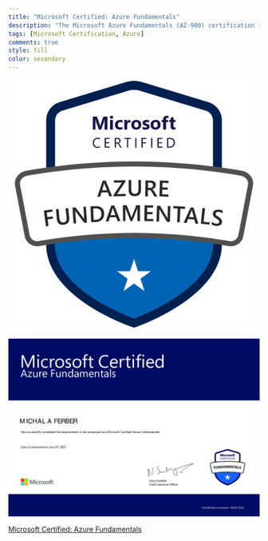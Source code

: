 ```yaml
---
title: "Microsoft Certified: Azure Fundamentals"
description: "The Microsoft Azure Fundamentals (AZ-900) certification is designed to provide foundational knowledge about cloud concepts, core Azure services, security, privacy, compliance, and Azure pricing and support."
tags: [Microsoft Certification, Azure]
comments: true
style: fill
color: secondary
---
```


<img class="d-block w-25" src="/assets/badges/microsoft-azure-fundamentals.png">

![Microsoft Certified Azure Fundamentals](/assets/certs/Microsoft_Certified_Professional_Certificate_1-pdf.jpg)

[Microsoft Certified: Azure Fundamentals](https://learn.microsoft.com/en-us/credentials/certifications/azure-fundamentals/)
